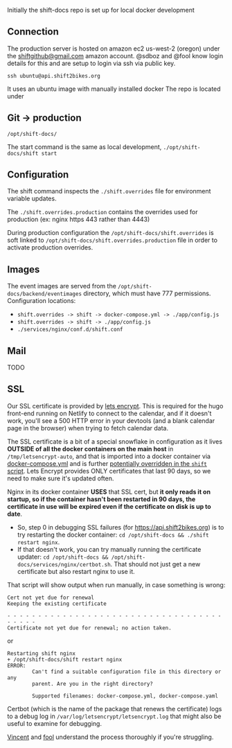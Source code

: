 Initially the shift-docs repo is set up for local docker development

## Connection

The production server is hosted on amazon ec2 us-west-2 (oregon) under the shiftgithub@gmail.com amazon account.  @sdboz and @fool know login details for this and are setup to login via ssh via public key.

`ssh ubuntu@api.shift2bikes.org`

It uses an ubuntu image with manually installed docker
The repo is located under

## Git -> production

`/opt/shift-docs/`

The start command is the same as local development,
`./opt/shift-docs/shift start`

## Configuration

The shift command inspects the `./shift.overrides` file for environment variable updates.

The `./shift.overrides.production` contains the overrides used for production (ex: nginx https 443 rather than 4443)

During production configuration the `/opt/shift-docs/shift.overrides` is soft linked to `/opt/shift-docs/shift.overrides.production` file in order to activate production overrides.

## Images

The event images are served from the `/opt/shift-docs/backend/eventimages` directory, which must have 777 permissions.
Configuration locations:
* `shift.overrides -> shift -> docker-compose.yml -> ./app/config.js`
* `shift.overrides -> shift -> ./app/config.js`
* `./services/nginx/conf.d/shift.conf`

## Mail
TODO

## SSL
Our SSL certificate is provided by [lets encrypt](https://letsencrypt.org).  This is required for the hugo front-end running on Netlify to connect to the calendar, and if it doesn't work, you'll see a 500 HTTP error in your devtools (and a blank calendar page in the browser) when trying to fetch calendar data.

The SSL certificate is a bit of a special snowflake in configuration as it lives **OUTSIDE of all the docker containers on the main host** in `/tmp/letsencrypt-auto`, and that is imported into a docker container via [docker-compose.yml](https://github.com/Shift2Bikes/shift-docs/blob/master/docker-compose.yml#L17) and is further [potentially overridden in the `shift` script](https://github.com/Shift2Bikes/shift-docs/blob/master/shift#L14).  Lets Encrypt provides ONLY certificates that last 90 days, so we need to make sure it's updated often. 

Nginx in its docker container **USES** that SSL cert, but **it only reads it on startup, so if the container hasn't been restarted in 90 days, the certificate in use will be expired even if the certificate on disk is up to date**.  

- So, step 0 in debugging SSL failures (for https://api.shift2bikes.org) is to try restarting the docker container:  `cd /opt/shift-docs && ./shift restart nginx`.  
- If that doesn't work, you can try manually running the certificate updater:  `cd /opt/shift-docs && /opt/shift-docs/services/nginx/certbot.sh`.  That should not just get a new certificate but also restart nginx to use it.

That script will show output when run manually, in case something is wrong:

```
Cert not yet due for renewal
Keeping the existing certificate

- - - - - - - - - - - - - - - - - - - - - - - - - - - - - - - - - - - - - - - -
Certificate not yet due for renewal; no action taken.
```

or

```
Restarting shift nginx
+ /opt/shift-docs/shift restart nginx
ERROR:
        Can't find a suitable configuration file in this directory or any
        parent. Are you in the right directory?

        Supported filenames: docker-compose.yml, docker-compose.yaml
```

Certbot (which is the name of the package that renews the certificate) logs to a debug log in `/var/log/letsencrypt/letsencrypt.log` that might also be useful to examine for debugging.  

[Vincent](https://github.com/sdboz) and [fool](https://github.com/fool) understand the process thoroughly if you're struggling.
